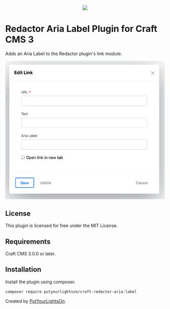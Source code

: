 <p align="center"><img width="130" src="https://raw.githubusercontent.com/putyourlightson/craft-redactor-aria-label/v1/src/icon.svg"></p>

# Redactor Aria Label Plugin for Craft CMS 3

Adds an Aria Label to the Redactor plugin's link module.

![Screenshot](./docs/redactor-aria-label.png)

## License

This plugin is licensed for free under the MIT License.

## Requirements

Craft CMS 3.0.0 or later.

## Installation

Install the plugin using composer.

```
composer require putyourlightson/craft-redactor-aria-label
```

Created by [PutYourLightsOn](https://putyourlightson.com/).
